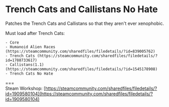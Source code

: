 # Trench Cats and Callistans No Hate

Patches the Trench Cats and Callistans so that they aren't ever xenophobic.

Must load after Trench Cats:

```plaintext
- Core
- Humanoid Alien Races (https://steamcommunity.com/sharedfiles/filedetails/?id=839005762)
- Trench Cats (https://steamcommunity.com/sharedfiles/filedetails/?id=1788733617)
- Callistans(1.1) (https://steamcommunity.com/sharedfiles/filedetails/?id=1545178908)
- Trench Cats No Hate
```

===   
Steam Workshop: [https://steamcommunity.com/sharedfiles/filedetails/?id=1909580104](https://steamcommunity.com/sharedfiles/filedetails/?id=1909580104)
